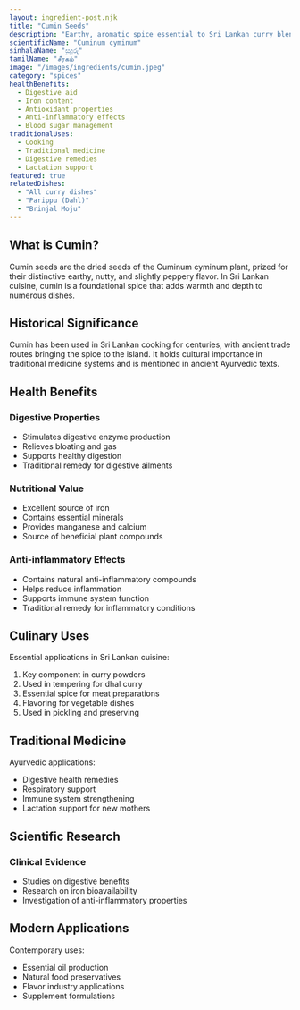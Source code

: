 ```yaml
---
layout: ingredient-post.njk
title: "Cumin Seeds"
description: "Earthy, aromatic spice essential to Sri Lankan curry blends"
scientificName: "Cuminum cyminum"
sinhalaName: "සුදුරු"
tamilName: "சீரகம்"
image: "/images/ingredients/cumin.jpeg"
category: "spices"
healthBenefits:
  - Digestive aid
  - Iron content
  - Antioxidant properties
  - Anti-inflammatory effects
  - Blood sugar management
traditionalUses:
  - Cooking
  - Traditional medicine
  - Digestive remedies
  - Lactation support
featured: true
relatedDishes:
  - "All curry dishes"
  - "Parippu (Dahl)"
  - "Brinjal Moju"
---
```


## What is Cumin?

Cumin seeds are the dried seeds of the Cuminum cyminum plant, prized for their distinctive earthy, nutty, and slightly peppery flavor. In Sri Lankan cuisine, cumin is a foundational spice that adds warmth and depth to numerous dishes.

## Historical Significance

Cumin has been used in Sri Lankan cooking for centuries, with ancient trade routes bringing the spice to the island. It holds cultural importance in traditional medicine systems and is mentioned in ancient Ayurvedic texts.

## Health Benefits

### Digestive Properties
- Stimulates digestive enzyme production
- Relieves bloating and gas
- Supports healthy digestion
- Traditional remedy for digestive ailments

### Nutritional Value
- Excellent source of iron
- Contains essential minerals
- Provides manganese and calcium
- Source of beneficial plant compounds

### Anti-inflammatory Effects
- Contains natural anti-inflammatory compounds
- Helps reduce inflammation
- Supports immune system function
- Traditional remedy for inflammatory conditions

## Culinary Uses

Essential applications in Sri Lankan cuisine:
1. Key component in curry powders
2. Used in tempering for dhal curry
3. Essential spice for meat preparations
4. Flavoring for vegetable dishes
5. Used in pickling and preserving

## Traditional Medicine

Ayurvedic applications:
- Digestive health remedies
- Respiratory support
- Immune system strengthening
- Lactation support for new mothers

## Scientific Research

### Clinical Evidence
- Studies on digestive benefits
- Research on iron bioavailability
- Investigation of anti-inflammatory properties

## Modern Applications

Contemporary uses:
- Essential oil production
- Natural food preservatives
- Flavor industry applications
- Supplement formulations
